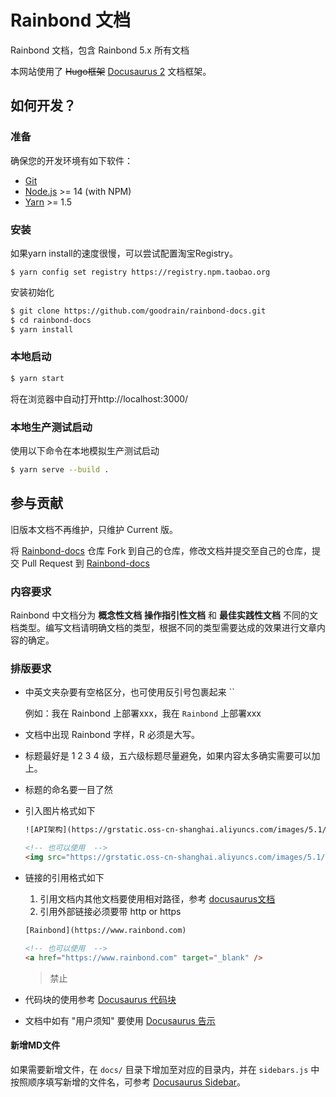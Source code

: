 # Rainbond 文档

Rainbond 文档，包含 Rainbond 5.x 所有文档

本网站使用了 ~~Hugo框架~~ [Docusaurus 2](https://docusaurus.io/) 文档框架。

## 如何开发？

### 准备

确保您的开发环境有如下软件：

- [Git](http://git-scm.com/)
- [Node.js](http://nodejs.org/) \>= 14 (with NPM)
- [Yarn](https://yarnpkg.com/en/docs/install) \>= 1.5

### 安装

如果yarn install的速度很慢，可以尝试配置淘宝Registry。

```
$ yarn config set registry https://registry.npm.taobao.org
```

安装初始化

```bash
$ git clone https://github.com/goodrain/rainbond-docs.git
$ cd rainbond-docs
$ yarn install
```

### 本地启动

```bash
$ yarn start
```

将在浏览器中自动打开http://localhost:3000/

### 本地生产测试启动

使用以下命令在本地模拟生产测试启动

```bash
$ yarn serve --build .
```



## 参与贡献

旧版本文档不再维护，只维护 Current 版。

将 [Rainbond-docs](https://github.com/goodrain/rainbond-docs.git) 仓库 Fork 到自己的仓库，修改文档并提交至自己的仓库，提交  Pull Request 到 [Rainbond-docs](https://github.com/goodrain/rainbond-docs.git)



### 内容要求

Rainbond 中文档分为 **概念性文档** **操作指引性文档** 和 **最佳实践性文档** 不同的文档类型。编写文档请明确文档的类型，根据不同的类型需要达成的效果进行文章内容的确定。



### 排版要求

* 中英文夹杂要有空格区分，也可使用反引号包裹起来 ``

  例如：我在 Rainbond 上部署xxx，我在 `Rainbond` 上部署xxx

* 文档中出现 Rainbond 字样，R 必须是大写。

* 标题最好是 1 2 3 4 级，五六级标题尽量避免，如果内容太多确实需要可以加上。

* 标题的命名要一目了然

* 引入图片格式如下

  ```html
  ![API架构](https://grstatic.oss-cn-shanghai.aliyuncs.com/images/5.1/images/api.png)
  
  <!-- 也可以使用  -->
  <img src="https://grstatic.oss-cn-shanghai.aliyuncs.com/images/5.1/images/api.png" width="100%" title="API架构" />
  ```

* 链接的引用格式如下

  1. 引用文档内其他文档要使用相对路径，参考 [docusaurus文档](https://docusaurus.io/zh-CN/docs/markdown-features/assets)
  2. 引用外部链接必须要带 http or https

  ```html
  [Rainbond](https://www.rainbond.com)
  
  <!-- 也可以使用  -->
  <a href="https://www.rainbond.com" target="_blank" />
  ```

  > 禁止

* 代码块的使用参考 [Docusaurus 代码块](https://docusaurus.io/zh-CN/docs/markdown-features/code-blocks)

* 文档中如有 "用户须知" 要使用 [Docusaurus 告示](https://docusaurus.io/zh-CN/docs/markdown-features/admonitions)

#### 新增MD文件

如果需要新增文件，在 `docs/` 目录下增加至对应的目录内，并在 `sidebars.js` 中按照顺序填写新增的文件名，可参考 [Docusaurus Sidebar](https://docusaurus.io/zh-CN/docs/sidebar)。

